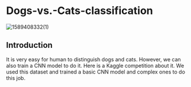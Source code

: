 # Dogs-vs.-Cats-classification

![1589408332(1)](https://user-images.githubusercontent.com/47108273/81871643-db1ee480-953d-11ea-8b32-e9315ce55f47.jpg)


## Introduction
It is very easy for human to distinguish dogs and cats. However, we can also train a CNN model to do it. 
Here is a Kaggle competition about it. We used this dataset and trained a basic CNN model and complex ones to do this job.


